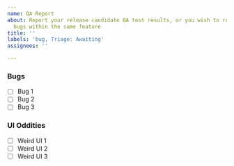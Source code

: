 ```yaml
---
name: QA Report
about: Report your release candidate QA test results, or you wish to report multiple
  bugs within the same feature
title: ''
labels: 'bug, Triage: Awaiting'
assignees: ''

---
```


<!-- BUG LIST TEMPLATE (delete as appropriate) -->
### Bugs
- [ ] Bug 1 <!-- add link to comment, which should have a format similar to bug report -->
- [ ] Bug 2 <!-- add link to comment, which should have a format similar to bug report -->
- [ ] Bug 3 <!-- add link to comment, which should have a format similar to bug report -->

### UI Oddities
- [ ] Weird UI 1 <!-- add link to comment, which should have a format similar to bug report -->
- [ ] Weird UI 2 <!-- add link to comment, which should have a format similar to bug report -->
- [ ] Weird UI 3 <!-- add link to comment, which should have a format similar to bug report -->

<!-- END OF BUG(S) REPORT TEMPLATE -->
